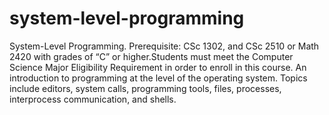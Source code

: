 # system-level-programming
System-Level Programming. Prerequisite: CSc 1302, and CSc 2510 or Math 2420 with grades of “C” or higher.Students must meet the Computer Science Major Eligibility Requirement in order to enroll in this course. An introduction to programming at the level of the operating system. Topics include editors, system calls, programming tools, files, processes, interprocess communication, and shells.
